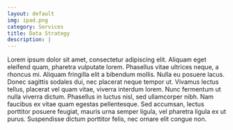 ```yaml
---
layout: default
img: ipad.png
category: Services
title: Data Strategy
description: |
---
```


Lorem ipsum dolor sit amet, consectetur adipiscing elit. Aliquam eget eleifend quam, pharetra vulputate lorem. Phasellus vitae ultrices neque, a rhoncus mi. Aliquam fringilla elit a bibendum mollis. Nulla eu posuere lacus. Donec sagittis sodales dui, nec placerat neque tempor ut. Vivamus lectus tellus, placerat vel quam vitae, viverra interdum lorem. Nunc fermentum ut nulla viverra dictum. Phasellus in luctus nisl, sed ullamcorper nibh. Nam faucibus ex vitae quam egestas pellentesque. Sed accumsan, lectus porttitor posuere feugiat, mauris urna semper ligula, vel pharetra ligula ex ut purus. Suspendisse dictum porttitor felis, nec ornare elit congue non.
